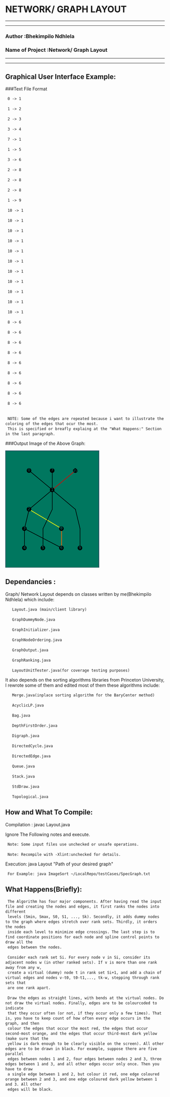 # NETWORK/ GRAPH LAYOUT
*********************************************************************************************************************
*********************************************************************************************************************
### Author		                :Bhekimpilo Ndhlela
### Name of Project           :Network/ Graph Layout
*********************************************************************************************************************
*********************************************************************************************************************

## Graphical User Interface Example:

###Text File Format

     0 -> 1
 
     1 -> 2
 
     2 -> 3
 
     3 -> 4
 
     7 -> 1
 
     1 -> 5
 
     3 -> 6
 
     2 -> 8
 
     2 -> 8
 
     2 -> 8
 
     1 -> 9
 
     10 -> 1
 
     10 -> 1
 
     10 -> 1
  
     10 -> 1
 
     10 -> 1
 
     10 -> 1
  
     10 -> 1
 
     10 -> 1
  
     10 -> 1
 
     10 -> 1

     10 -> 1

     8 -> 6

     8 -> 6

     8 -> 6

     8 -> 6

     8 -> 6

     8 -> 6

     8 -> 6

     8 -> 6

     8 -> 6


     NOTE: Some of the edges are repeated because i want to illustrate the coloring of the edges that ocur the most.
     This is specified or breafly explaing at the "What Happens:" Section in the last paragraph.

###Output Image of the Above Graph:

 ![Alt text](example_image.png)

## Dependancies	:

Graph/ Network Layout depends on classes written by me(Bhekimpilo Ndhlela) which include:

       Layout.java (main/client library)

       GraphDummyNode.java

       GraphInitializer.java

       GraphNodeOrdering.java

       GraphOutput.java

       GraphRanking.java
       
       LayoutUnitTester.java(for coverage testing purposes)

It also depends on the sorting algorithms libraries from Princeton University, I rewrote some of them and edited most of them these algorithms include:

       Merge.java(inplace sorting algorithm for the BaryCenter method)

       AcyclicLP.java

       Bag.java

       DepthFirstOrder.java
 
       Digraph.java

       DirectedCycle.java

       DirectedEdge.java

       Queue.java
       
       Stack.java

       StdDraw.java

       Topological.java
       
  
## How and What To Compile:
Compilation	: javac Layout.java

Ignore The Following notes and execute.

     Note: Some input files use unchecked or unsafe operations.

     Note: Recompile with -Xlint:unchecked for details.


Execution: java Layout "Path of your desired graph"
       
     For Example: java ImageSort ~/LocalRepo/testCases/SpecGraph.txt

    
## What Happens(Briefly):

     The Algorithm has four major components. After having read the input file and creating the nodes and edges, it first ranks the nodes into different
     levels (Smin, Smax, S0, S1, ..., Sk). Secondly, it adds dummy nodes to the graph where edges stretch over rank sets. Thirdly, it orders the nodes 
     inside each level to minimize edge crossings. The last step is to find coordinate positions for each node and spline control points to draw all the
     edges between the nodes.

     Consider each rank set Si. For every node v in Si, consider its adjacent nodes w (in other ranked sets). If v is more than one rank away from any w,
     create a virtual (dummy) node t in rank set Si+1, and add a chain of virtual edges and nodes v-t0, t0-t1,..., tk-w, stepping through rank sets that
     are one rank apart.

     Draw the edges as straight lines, with bends at the virtual nodes. Do not draw the virtual nodes. Finally, edges are to be colourcoded to indicate 
     that they occur often (or not, if they occur only a few times). That is, you have to keep count of how often every edge occurs in the graph, and then
     colour the edges that occur the most red, the edges that occur second-most orange, and the edges that occur third-most dark yellow (make sure that the
     yellow is dark enough to be clearly visible on the screen). All other edges are to be drawn in black. For example, suppose there are five parallel
     edges between nodes 1 and 2, four edges between nodes 2 and 3, three edges between 1 and 3, and all other edges occur only once. Then you have to draw
     a single edge between 1 and 2, but colour it red, one edge coloured orange between 2 and 3, and one edge coloured dark yellow between 1 and 3. All other
     edges will be black.





